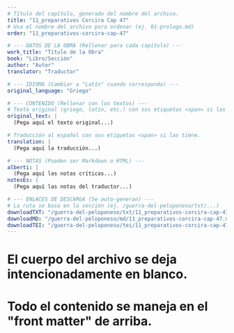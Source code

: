 ```yaml
---
# Título del capítulo, generado del nombre del archivo.
title: "11_preparativos Corcira Cap 47"
# Usa el nombre del archivo para ordenar (ej. 01-prologo.md)
order: "11_preparativos-corcira-cap-47"

# --- DATOS DE LA OBRA (Rellenar para cada capítulo) ---
work_title: "Título de la Obra"
book: "Libro/Sección"
author: "Autor"
translator: "Traductor"

# --- IDIOMA (Cambiar a "Latín" cuando corresponda) ---
original_language: "Griego"

# --- CONTENIDO (Rellenar con los textos) ---
# Texto original (griego, latín, etc.) con sus etiquetas <span> si las tiene.
original_text: |
  (Pega aquí el texto original...)

# Traducción al español con sus etiquetas <span> si las tiene.
translation: |
  (Pega aquí la traducción...)

# --- NOTAS (Pueden ser Markdown o HTML) ---
alberti: |
  (Pega aquí las notas críticas...)
notesEs: |
  (Pega aquí las notas del traductor...)

# --- ENLACES DE DESCARGA (Se auto-generan) ---
# La ruta se basa en la sección (ej. /guerra-del-peloponeso/txt/...)
downloadTXT: "/guerra-del-peloponeso/txt/11_preparativos-corcira-cap-47.txt"
downloadMD: "/guerra-del-peloponeso/md/11_preparativos-corcira-cap-47.md"
downloadTEI: "/guerra-del-peloponeso/tei/11_preparativos-corcira-cap-47.xml"
---
```

# El cuerpo del archivo se deja intencionadamente en blanco.
# Todo el contenido se maneja en el "front matter" de arriba.